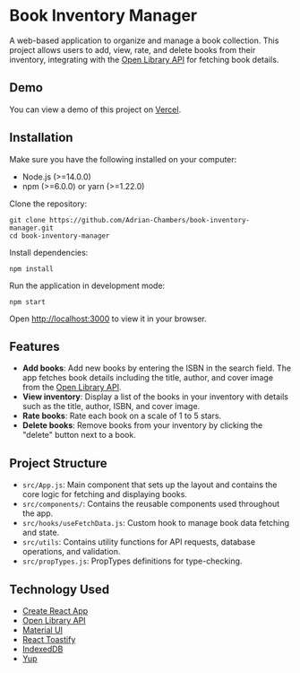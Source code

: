 # Book Inventory Manager

A web-based application to organize and manage a book collection. This project allows users to add, view, rate, and delete books from their inventory, integrating with the [Open Library API](https://openlibrary.org/developers/api) for fetching book details.

## Demo

You can view a demo of this project on [Vercel](https://book-inventory-manager-chi.vercel.app/).

## Installation

Make sure you have the following installed on your computer:
- Node.js (>=14.0.0)
- npm (>=6.0.0) or yarn (>=1.22.0)

Clone the repository:
```
git clone https://github.com/Adrian-Chambers/book-inventory-manager.git
cd book-inventory-manager
```

Install dependencies:
```
npm install
```

Run the application in development mode:
```
npm start
```

Open [http://localhost:3000](http://localhost:3000) to view it in your browser.

## Features

- **Add books**: Add new books by entering the ISBN in the search field. The app fetches book details including the title, author, and cover image from the [Open Library API](https://openlibrary.org/developers/api).
- **View inventory**: Display a list of the books in your inventory with details such as the title, author, ISBN, and cover image.
- **Rate books**: Rate each book on a scale of 1 to 5 stars.
- **Delete books**: Remove books from your inventory by clicking the "delete" button next to a book.

## Project Structure

- `src/App.js`: Main component that sets up the layout and contains the core logic for fetching and displaying books.
- `src/components/`: Contains the reusable components used throughout the app.
- `src/hooks/useFetchData.js`: Custom hook to manage book data fetching and state.
- `src/utils`: Contains utility functions for API requests, database operations, and validation.
- `src/propTypes.js`: PropTypes definitions for type-checking.

## Technology Used

- [Create React App](https://create-react-app.dev/)
- [Open Library API](https://openlibrary.org/developers/api)
- [Material UI](https://mui.com/material-ui/)
- [React Toastify](https://www.npmjs.com/package/react-toastify)
- [IndexedDB](https://www.npmjs.com/package/idb)
- [Yup](https://www.npmjs.com/package/yup)
